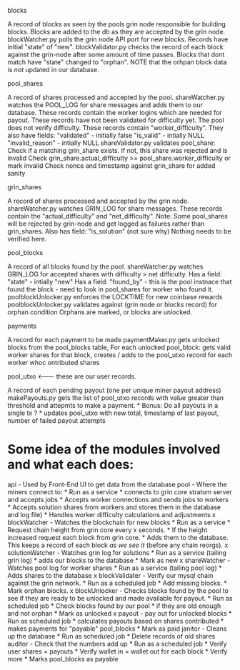 blocks

A record of blocks as seen by the pools grin node responsible for building blocks.
Blocks are added to the db as they are accepted by the grin node.
blockWatcher.py polls the grin node API port for new blocks.
Records have initial "state" of "new".
blockValidator.py checks the record of each block against the grin-node after some amount of time passes.
Blocks that dont match have "state" changed to "orphan".
NOTE that the orhpan block data is *not* updated in our database.

pool_shares

A record of shares processed and accepted by the pool.
shareWatcher.py watches the POOL_LOG for share messages and adds them to our database.
These records contain the worker logins which are needed for payout.
These records have not been validated for difficulty yet. The pool does not verify difficulty.
These records contain "worker_difficulty".
They also have fields:	"validated" - initially false
			"is_valid" - intially NULL
			"invalid_reason" - intially NULL
shareValidator.py validates pool_share:
	Check if a matching grin_share exists.  If not, this share was rejected and is invalid
	Check grin_share.actual_difficulty >= pool_share.worker_difficulty or mark invalid
	Check nonce and timestamp against grin_share for added sanity


grin_shares

A record of shares processed and accepted by the grin node.
shareWatcher.py watches GRIN_LOG for share messages.
These records contain the "actual_difficulty" and "net_difficulty".
Note:  Some pool_shares will be rejected by grin-node and get logged as failures rather than grin_shares.
Also has field:	"is_solution" (not sure why)
Nothing needs to be verified here.


pool_blocks

A record of all blocks found by the pool.
shareWatcher.py watches GRIN_LOG for accepted shares with difficulty > net difficulty.
Has a field:	"state" - intially "new"
Has a field:	"found_by" - this is the pool instnace that found the block - need to look in pool_shares for worker who found it.
poolblockUnlocker.py enforces the LOCKTIME for new coinbase rewards
poolblockUnlocker.py validates against (grin node or blocks record) for orphan condition
Orphans are marked, or blocks are unlocked.


payments

A record for each payment to be made
paymentMaker.py gets unlocked blocks from the pool_blocks table,
    For each unlocked pool_block:
	gets valid worker shares for that block,
	creates / adds to the pool_utxo record for each worker whoc ontributed shares


pool_utxo <--- these are our user records.  

A record of each pending payout (one per unique miner payout address)
makePayouts.py gets the list of pool_utxo records with value greater than threshold and attepmts to make a payment.
    * Bonus: Do all payouts in a single tx ?
    * updates pool_utxo with new total, timestamp of last payout, number of failed payout attempts





# Some idea of the modules involved and what each does:

api - Used by Front-End UI to get data from the database
pool - Where the miners connect to:
        * Run as a service
        * connects to grin core stratum server and accepts jobs
        * Accepts worker connections and sends jobs to workers
        * Accepts solution shares from workers and stores them in the database and log file)
        * Handles worker difficulty calculations and adjustments
x blockWatcher - Watches the blockchain for new blocks
        * Run as a service
        * Request chain height from grin core every x seconds.
        * If the height increased request each block from grin core.
        * Adds them to the database.  This keeps a record of each block *as we see it* (before any chain reorgs).
x solutionWatcher - Watches grin log for solutions
        * Run as a service (tailing grin log)
        * adds our blocks to the database
        * Mark as new
x shareWatcher - Watches pool log for worker shares
        * Run as a service (tailing pool log)
        * Adds shares to the database
x blockValidater - Verify our mysql chain against the grin network.
        * Run as a scheduled job
        * Add missing blocks.
        * Mark orphan blocks.
x blockUnlocker - Checks blocks found by the pool to see if they are ready to be unlocked and made available for payout.
        * Run as scheduled job
        * Check blocks found by our pool
        * if they are old enough and not orphan
        * Mark as unlocked
x payout - pay out for unlocked blocks
        * Run as scheduled job
        * calculates payouts based on shares contributed
        * makes payments for "payable" pool_blocks
        * Mark as paid
janitor - Cleans up the database
        * Run as scheduled job
        * Delete records of old shares
auditor - Check that the numbers add up
        * Run as a scheduled job
        * Verify user shares = payouts
        * Verify wallet in = wallet out for each block
        * Verify more
        * Marks pool_blocks as payable

